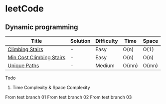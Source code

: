 # leetCode

## Dynamic programming
| Title | Solution | Difficulty | Time | Space |
| ----- | -------- | ---------- | ---- | ----- |
[Climbing Stairs](https://leetcode.com/problems/climbing-stairs/)| - | Easy| O(n)| O(1)|
[Min Cost Climbing Stairs](https://leetcode.com/problems/min-cost-climbing-stairs/)| - | Easy| O(n)| O(n)|
[Unique Paths](https://leetcode.com/problems/unique-paths/)| - | Medium| O(mn)| O(mn)|


Todo
1. Time Complexity & Space Complexity

From test branch 01
From test branch 02
From test branch 03
